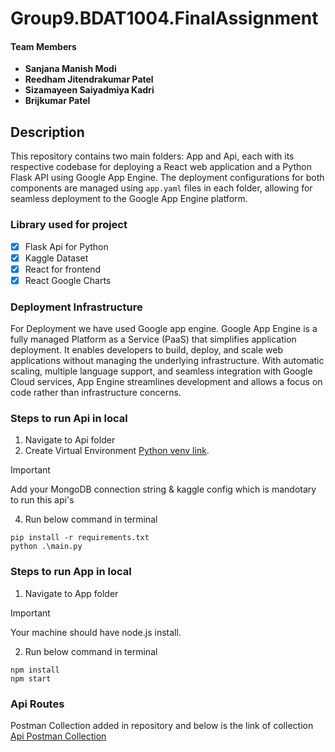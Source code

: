 # Group9.BDAT1004.FinalAssignment

#### Team Members

- **Sanjana Manish Modi**
- **Reedham Jitendrakumar Patel**
- **Sizamayeen Saiyadmiya Kadri**
- **Brijkumar Patel**


## Description
This repository contains two main folders: App and Api, each with its respective codebase for deploying a React web application and a Python Flask API using Google App Engine. The deployment configurations for both components are managed using `app.yaml` files in each folder, allowing for seamless deployment to the Google App Engine platform.

### Library used for project
- [x] Flask Api for Python 
- [x] Kaggle Dataset
- [x] React for frontend
- [x] React Google Charts

### Deployment Infrastructure
For Deployment we have used Google app engine.
Google App Engine is a fully managed Platform as a Service (PaaS) that simplifies application deployment. It enables developers to build, deploy, and scale web applications without managing the underlying infrastructure. With automatic scaling, multiple language support, and seamless integration with Google Cloud services, App Engine streamlines development and allows a focus on code rather than infrastructure concerns.

### Steps to run Api in local

1) Navigate to Api folder
2) Create Virtual Environment [Python venv link](https://docs.python.org/3/library/venv.html#:~:text=A%20virtual%20environment%20is%20created,the%20virtual%20environment%20are%20avail).

> [!IMPORTANT]
> Add your MongoDB connection string & kaggle config which is mandotary to run this api's

4) Run below command in terminal
```
pip install -r requirements.txt
python .\main.py
```
 
### Steps to run App in local

1) Navigate to App folder
> [!IMPORTANT]
> Your machine should have node.js install.

2) Run below command in terminal
```
npm install
npm start
```

### Api Routes
Postman Collection added in repository and below is the link of collection
[Api Postman Collection](https://github.com/Sanjanamodi/Group9.BDAT1004.FinalAssignment/blob/main/FlaskApi%20Production.postman_collection.json)
